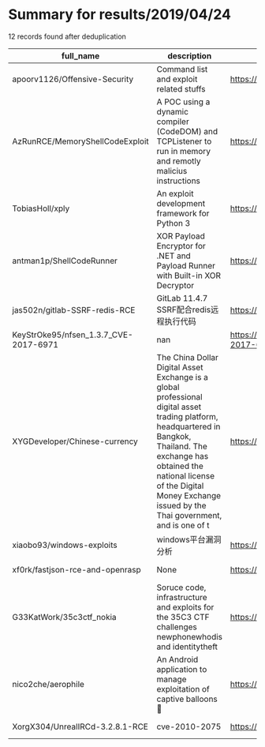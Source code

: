 
# Summary for results/2019/04/24
    
12 records found after deduplication

| full_name | description | html_url | matched_list | matched_count | pushed_at | size | stargazers_count | language | forks_count |
|---------------------------------------|------------------------------------------------------------------------------------------------------------------------------------------------------------------------------------------------------------------------------------------------------------------|----------------------------------------------------------|----------------|-----------------|---------------------------|--------|--------------------|-------------|---------------|
| apoorv1126/Offensive-Security | Command list and exploit related stuffs | https://github.com/apoorv1126/Offensive-Security | ['exploit'] | 1 | 2019-04-24 12:25:53+00:00 | 68 | 7 | | 5 |
| AzRunRCE/MemoryShellCodeExploit | A POC using a dynamic compiler (CodeDOM) and TCPListener to run in memory and remotly malicius instructions | https://github.com/AzRunRCE/MemoryShellCodeExploit | ['exploit'] | 1 | 2019-04-24 11:10:10+00:00 | 60 | 3 | | 1 |
| TobiasHoll/xply | An exploit development framework for Python 3 | https://github.com/TobiasHoll/xply | ['exploit'] | 1 | 2019-04-24 12:20:46+00:00 | 13 | 0 | Python | 0 |
| antman1p/ShellCodeRunner | XOR Payload Encryptor for .NET and Payload Runner with Built-in XOR Decryptor | https://github.com/antman1p/ShellCodeRunner | ['shellcode'] | 1 | 2019-04-24 11:49:53+00:00 | 213 | 29 | C# | 13 |
| jas502n/gitlab-SSRF-redis-RCE | GitLab 11.4.7 SSRF配合redis远程执行代码 | https://github.com/jas502n/gitlab-SSRF-redis-RCE | ['rce'] | 1 | 2019-04-24 07:09:41+00:00 | 1080 | 104 | Shell | 24 |
| KeyStrOke95/nfsen_1.3.7_CVE-2017-6971 | nan | https://github.com/KeyStrOke95/nfsen_1.3.7_CVE-2017-6971 | ['cve-2'] | 1 | 2019-04-24 02:54:20+00:00 | 1 | 0 | Python | 0 |
| XYGDeveloper/Chinese-currency | The China Dollar Digital Asset Exchange is a global professional digital asset trading platform, headquartered in Bangkok, Thailand. The exchange has obtained the national license of the Digital Money Exchange issued by the Thai government, and is one of t | https://github.com/XYGDeveloper/Chinese-currency | ['exploit'] | 1 | 2019-04-24 07:55:19+00:00 | 32737 | 1 | Objective-C | 1 |
| xiaobo93/windows-exploits | windows平台漏洞分析 | https://github.com/xiaobo93/windows-exploits | ['exploit'] | 1 | 2019-04-24 11:36:01+00:00 | 157 | 0 | | 0 |
| xf0rk/fastjson-rce-and-openrasp | None | https://github.com/xf0rk/fastjson-rce-and-openrasp | ['rce'] | 1 | 2019-04-24 13:53:43+00:00 | 3107 | 2 | Java | 1 |
| G33KatWork/35c3ctf_nokia | Soruce code, infrastructure and exploits for the 35C3 CTF challenges newphonewhodis and identitytheft | https://github.com/G33KatWork/35c3ctf_nokia | ['exploit'] | 1 | 2019-04-24 21:03:14+00:00 | 104156 | 25 | C | 6 |
| nico2che/aerophile | An Android application to manage exploitation of captive balloons 🎈 | https://github.com/nico2che/aerophile | ['exploit'] | 1 | 2019-04-24 22:42:50+00:00 | 61095 | 0 | Java | 0 |
| XorgX304/UnrealIRCd-3.2.8.1-RCE | cve-2010-2075 | https://github.com/XorgX304/UnrealIRCd-3.2.8.1-RCE | ['rce'] | 1 | 2019-04-24 15:44:50+00:00 | 17 | 0 | | 0 |
